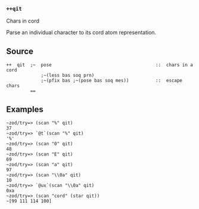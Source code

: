 ### `++qit`

Chars in cord

Parse an individual character to its cord atom representation.

Source
------

    ++  qit  ;~  pose                                       ::  chars in a cord
                 ;~(less bas soq prn)
                 ;~(pfix bas ;~(pose bas soq mes))          ::  escape chars
             ==

Examples
--------

    ~zod/try=> (scan "%" qit)
    37
    ~zod/try=> `@t`(scan "%" qit)
    '%'
    ~zod/try=> (scan "0" qit)
    48
    ~zod/try=> (scan "E" qit)
    69
    ~zod/try=> (scan "a" qit)
    97
    ~zod/try=> (scan "\\0a" qit)
    10
    ~zod/try=> `@ux`(scan "\\0a" qit)
    0xa
    ~zod/try=> (scan "cord" (star qit))
    ~[99 111 114 100]


